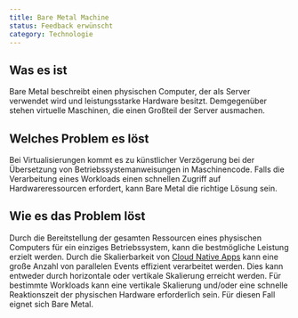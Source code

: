 ```yaml
---
title: Bare Metal Machine
status: Feedback erwünscht
category: Technologie
---
```


## Was es ist

Bare Metal beschreibt einen physischen Computer, der als Server verwendet wird und leistungsstarke Hardware besitzt.
Demgegenüber stehen virtuelle Maschinen, die einen Großteil der Server ausmachen. 

## Welches Problem es löst

Bei Virtualisierungen kommt es zu künstlicher Verzögerung bei der Übersetzung von Betriebssystemanweisungen in Maschinencode. 
Falls die Verarbeitung eines Workloads einen schnellen Zugriff auf Hardwareressourcen erfordert, kann Bare Metal die richtige Lösung sein.

## Wie es das Problem löst

Durch die Bereitstellung der gesamten Ressourcen eines physischen Computers für ein einziges Betriebssystem, kann die bestmögliche Leistung erzielt werden. 
Durch die Skalierbarkeit von [Cloud Native Apps](/cloud-native-apps/) kann eine große Anzahl von parallelen Events effizient verarbeitet werden. Dies kann entweder durch horizontale oder vertikale Skalierung erreicht werden. Für bestimmte Workloads kann eine vertikale Skalierung und/oder eine schnelle Reaktionszeit der physischen Hardware erforderlich sein. Für diesen Fall eignet sich Bare Metal. 